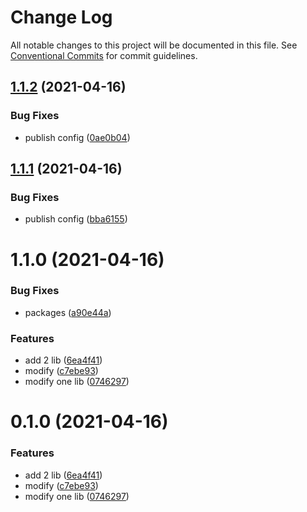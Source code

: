 # Change Log

All notable changes to this project will be documented in this file.
See [Conventional Commits](https://conventionalcommits.org) for commit guidelines.

## [1.1.2](https://github.com/rudywaltz/monorepo-test/compare/rudywaltz-test-npm@1.1.1...rudywaltz-test-npm@1.1.2) (2021-04-16)


### Bug Fixes

* publish config ([0ae0b04](https://github.com/rudywaltz/monorepo-test/commit/0ae0b04c4b0055b3cb67dd8ef4f23e38b0a34c41))





## [1.1.1](https://github.com/rudywaltz/monorepo-test/compare/rudywaltz-test-npm@1.1.0...rudywaltz-test-npm@1.1.1) (2021-04-16)


### Bug Fixes

* publish config ([bba6155](https://github.com/rudywaltz/monorepo-test/commit/bba6155f2879b5c73f5381bf33184cbf56a4bd6e))





# 1.1.0 (2021-04-16)


### Bug Fixes

* packages ([a90e44a](https://github.com/rudywaltz/monorepo-test/commit/a90e44a607ec2f36539408a95aeb1233855e3a14))


### Features

* add 2 lib ([6ea4f41](https://github.com/rudywaltz/monorepo-test/commit/6ea4f4132e5969bc8fac2d392be5e7dc3bd699b0))
* modify ([c7ebe93](https://github.com/rudywaltz/monorepo-test/commit/c7ebe932743a03bc15d819aaf95150f2beb1ff99))
* modify one lib ([0746297](https://github.com/rudywaltz/monorepo-test/commit/0746297e691ae9e8d6d36ba6deee253ef18b80c9))





# 0.1.0 (2021-04-16)


### Features

* add 2 lib ([6ea4f41](https://github.com/rudywaltz/monorepo-test/commit/6ea4f4132e5969bc8fac2d392be5e7dc3bd699b0))
* modify ([c7ebe93](https://github.com/rudywaltz/monorepo-test/commit/c7ebe932743a03bc15d819aaf95150f2beb1ff99))
* modify one lib ([0746297](https://github.com/rudywaltz/monorepo-test/commit/0746297e691ae9e8d6d36ba6deee253ef18b80c9))
